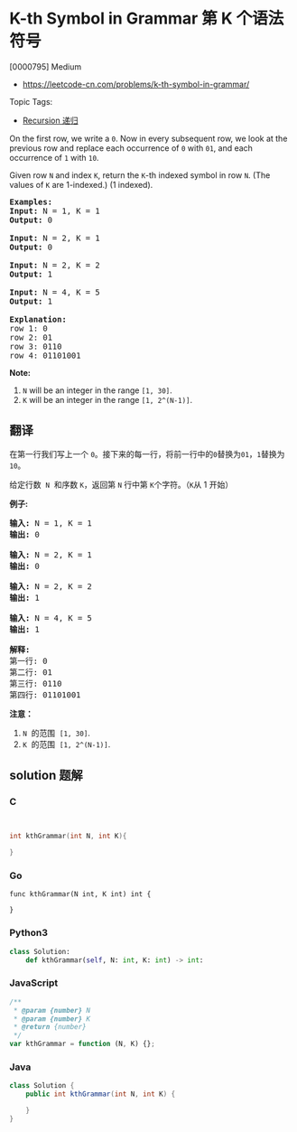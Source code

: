 # K-th Symbol in Grammar 第 K 个语法符号

[0000795] Medium

- https://leetcode-cn.com/problems/k-th-symbol-in-grammar/

Topic Tags:

- [Recursion 递归](https://leetcode-cn.com/tag/recursion/)

On the first row, we write a `0`. Now in every subsequent row, we look at the previous row and replace each occurrence of `0` with `01`, and each occurrence of `1` with `10`.

Given row `N` and index `K`, return the `K`\-th indexed symbol in row `N`. (The values of `K` are 1-indexed.) (1 indexed).

<pre><strong>Examples:</strong>
<strong>Input:</strong> N = 1, K = 1
<strong>Output:</strong> 0

<strong>Input:</strong> N = 2, K = 1
<strong>Output:</strong> 0

<strong>Input:</strong> N = 2, K = 2
<strong>Output:</strong> 1

<strong>Input:</strong> N = 4, K = 5
<strong>Output:</strong> 1

<strong>Explanation:</strong>
row 1: 0
row 2: 01
row 3: 0110
row 4: 01101001
</pre>

**Note:**

1.  `N` will be an integer in the range `[1, 30]`.
2.  `K` will be an integer in the range `[1, 2^(N-1)]`.

## 翻译

在第一行我们写上一个 `0`。接下来的每一行，将前一行中的`0`替换为`01`，`1`替换为`10`。

给定行数  `N`  和序数 `K`，返回第 `N` 行中第 `K`个字符。（`K`从 1 开始）

**例子:**

<pre><strong>输入:</strong> N = 1, K = 1
<strong>输出:</strong> 0

<strong>输入:</strong> N = 2, K = 1
<strong>输出:</strong> 0

<strong>输入:</strong> N = 2, K = 2
<strong>输出:</strong> 1

<strong>输入:</strong> N = 4, K = 5
<strong>输出:</strong> 1

<strong>解释:</strong>
第一行: 0
第二行: 01
第三行: 0110
第四行: 01101001
</pre>

**注意：**

1.  `N`  的范围  `[1, 30]`.
2.  `K`  的范围  `[1, 2^(N-1)]`.

## solution 题解

### C

```c


int kthGrammar(int N, int K){

}


```

### Go

```golang
func kthGrammar(N int, K int) int {

}
```

### Python3

```python
class Solution:
    def kthGrammar(self, N: int, K: int) -> int:

```

### JavaScript

```javascript
/**
 * @param {number} N
 * @param {number} K
 * @return {number}
 */
var kthGrammar = function (N, K) {};
```

### Java

```java
class Solution {
    public int kthGrammar(int N, int K) {

    }
}
```
